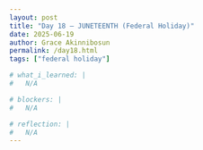 ```yaml
---
layout: post
title: "Day 18 – JUNETEENTH (Federal Holiday)"
date: 2025-06-19
author: Grace Akinnibosun
permalink: /day18.html
tags: ["federal holiday"]

# what_i_learned: |
#   N/A

# blockers: |
#   N/A

# reflection: |
#   N/A
---
```

